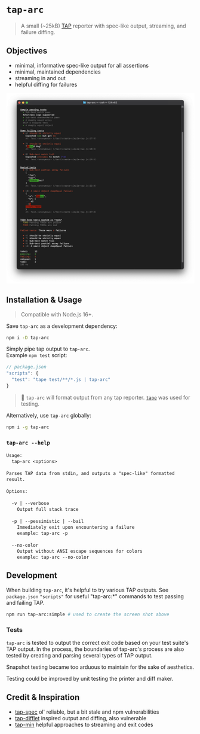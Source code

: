 # `tap-arc`

> A small (~25kB) [TAP](https://testanything.org/) reporter with spec-like output, streaming, and failure diffing.

## Objectives

- minimal, informative spec-like output for all assertions
- minimal, maintained dependencies
- streaming in and out
- helpful diffing for failures

![tap-arc output screen shot](./screen-shot.png)

## Installation & Usage

> Compatible with Node.js 16+.

Save `tap-arc` as a development dependency:

```sh
npm i -D tap-arc
```

Simply pipe tap output to `tap-arc`.  
Example `npm test` script:

```js
// package.json
"scripts": {
  "test": "tape test/**/*.js | tap-arc"
}
```

> 💁  `tap-arc` will format output from any tap reporter. [`tape`](https://github.com/substack/tape) was used for testing.

Alternatively, use `tap-arc` globally:

```sh
npm i -g tap-arc
```

### `tap-arc --help`

```
Usage:
  tap-arc <options>

Parses TAP data from stdin, and outputs a "spec-like" formatted result.

Options:

  -v | --verbose
    Output full stack trace

  -p | --pessimistic | --bail
    Immediately exit upon encountering a failure
    example: tap-arc -p

  --no-color
    Output without ANSI escape sequences for colors
    example: tap-arc --no-color
```

## Development

When building `tap-arc`, it's helpful to try various TAP outputs. See `package.json` `"scripts"` for useful "tap-arc:*" commands to test passing and failing TAP.

```sh
npm run tap-arc:simple # used to create the screen shot above
```

### Tests

`tap-arc` is tested to output the correct exit code based on your test suite's TAP output. In the process, the boundaries of tap-arc's process are also tested by creating and parsing several types of TAP output.

Snapshot testing became too arduous to maintain for the sake of aesthetics.

Testing could be improved by unit testing the printer and diff maker.

## Credit & Inspiration

- [tap-spec](https://github.com/scottcorgan/tap-spec) ol' reliable, but a bit stale and npm vulnerabilities
- [tap-difflet](https://github.com/namuol/tap-difflet) inspired output and diffing, also vulnerable
- [tap-min](https://github.com/derhuerst/tap-min) helpful approaches to streaming and exit codes
